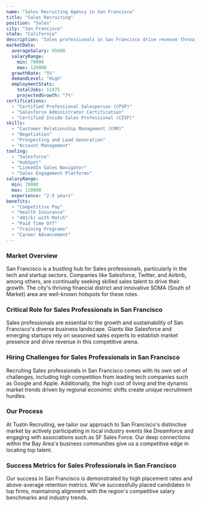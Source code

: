 ```yaml
---
name: "Sales Recruiting Agency in San Francisco"
title: "Sales Recruiting"
position: "Sales"
city: "San Francisco"
state: "California"
description: "Sales professionals in San Francisco drive revenue through strategic client relationships and innovative sales approaches."
marketData:
  averageSalary: 95000
  salaryRange:
    min: 70000
    max: 120000
  growthRate: "5%"
  demandLevel: "High"
  employmentStats:
    totalJobs: 11875
    projectedGrowth: "7%"
certifications:
  - "Certified Professional Salesperson (CPSP)"
  - "Salesforce Administrator Certification"
  - "Certified Inside Sales Professional (CISP)"
skills:
  - "Customer Relationship Management (CRM)"
  - "Negotiation"
  - "Prospecting and Lead Generation"
  - "Account Management"
tooling:
  - "Salesforce"
  - "HubSpot"
  - "LinkedIn Sales Navigator"
  - "Sales Engagement Platforms"
salaryRange:
  min: 70000
  max: 120000
  experience: "2-5 years"
benefits:
  - "Competitive Pay"
  - "Health Insurance"
  - "401(k) with Match"
  - "Paid Time Off"
  - "Training Programs"
  - "Career Advancement"
---
```


### Market Overview
San Francisco is a bustling hub for Sales professionals, particularly in the tech and startup sectors. Companies like Salesforce, Twitter, and Airbnb, among others, are continually seeking skilled sales talent to drive their growth. The city's thriving financial district and innovative SOMA (South of Market) area are well-known hotspots for these roles.
### Critical Role for Sales Professionals in San Francisco
Sales professionals are essential to the growth and sustainability of San Francisco's diverse business landscape. Giants like Salesforce and emerging startups rely on seasoned sales experts to establish market presence and drive revenue in this competitive arena.

### Hiring Challenges for Sales Professionals in San Francisco
Recruiting Sales professionals in San Francisco comes with its own set of challenges, including high competition from leading tech companies such as Google and Apple. Additionally, the high cost of living and the dynamic market trends driven by regional economic shifts create unique recruitment hurdles.

### Our Process
At Tustin Recruiting, we tailor our approach to San Francisco's distinctive market by actively participating in local industry events like Dreamforce and engaging with associations such as SF Sales Force. Our deep connections within the Bay Area's business communities give us a competitive edge in locating top talent.

### Success Metrics for Sales Professionals in San Francisco
Our success in San Francisco is demonstrated by high placement rates and above-average retention metrics. We've successfully placed candidates in top firms, maintaining alignment with the region's competitive salary benchmarks and industry trends.